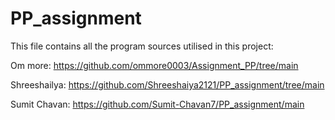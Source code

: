 # PP_assignment
This file contains all the program sources 
utilised in this project:

Om more:
https://github.com/ommore0003/Assignment_PP/tree/main

Shreeshailya:
https://github.com/Shreeshaiya2121/PP_assignment/tree/main

Sumit Chavan:
https://github.com/Sumit-Chavan7/PP_assignment/main
